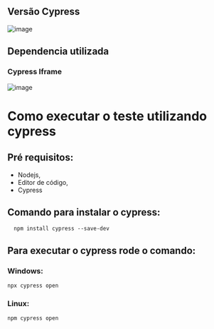 ## Versão Cypress
![image](https://user-images.githubusercontent.com/50705825/172053002-87c12407-6539-4d34-aa54-0905980b41bd.png)

## Dependencia utilizada
### Cypress Iframe

![image](https://user-images.githubusercontent.com/50705825/172053041-42ab2734-e4fb-4d1a-ad3b-a9fb911fa1a2.png)

# Como executar o teste utilizando cypress
## Pré requisitos:
* Nodejs,
* Editor de código,
* Cypress

## Comando para instalar o cypress:
```
  npm install cypress --save-dev
```
## Para executar o cypress rode o comando:
### Windows:
```
npx cypress open
```
### Linux:
```
npm cypress open
```

